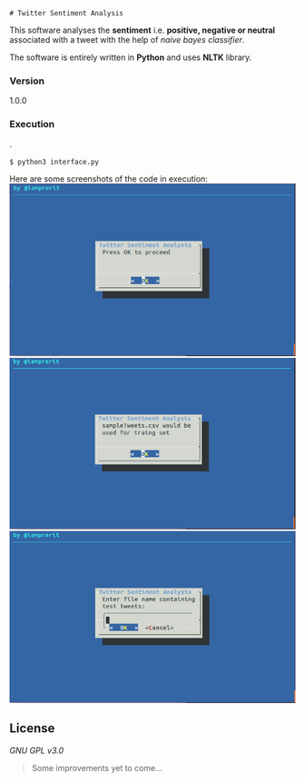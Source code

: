 	# Twitter Sentiment Analysis

This software analyses the **sentiment** i.e. **positive, negative or neutral** associated with a tweet with the help of *naive bayes classifier*.

The software is entirely written in **Python** and uses **NLTK** library.



### Version
1.0.0

### Execution
.
```sh
$ python3 interface.py
```
Here are some screenshots of the code in execution:
![Image 1](https://github.com/iamprerit/TwitterSentimentAnalysis/blob/master/images/tsa1.png)
![Image 2](https://github.com/iamprerit/TwitterSentimentAnalysis/blob/master/images/tsa2.png)
![Image 3](https://github.com/iamprerit/TwitterSentimentAnalysis/blob/master/images/tsa3.png)

License
---
*GNU GPL v3.0*

>Some improvements yet to come...

